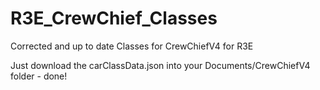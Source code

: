 # R3E_CrewChief_Classes
Corrected and up to date Classes for CrewChiefV4 for R3E


Just download the carClassData.json into your Documents/CrewChiefV4 folder - done!
